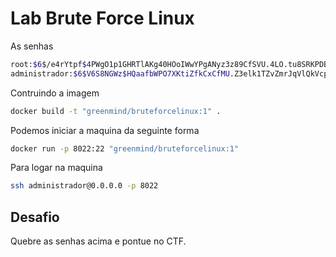 # Lab Brute Force Linux


As senhas
```sh
root:$6$/e4rYtpf$4PWgO1p1GHRTlAKg40HOoIWwYPgANyz3z89CfSVU.4LO.tu8SRKPDBQpS8qKESnC82qcqYpi6BlhvAI00Eyum1:17763:0:99999:7:::
administrador:$6$V6S8NGWz$HQaafbWPO7XKtiZfkCxCfMU.Z3elk1TZvZmrJqVlQkVcpW2sL8yLkwVzXHPPEMVMta/gqOOwtheSILZOLaPiZ1:17763::::::
```

Contruindo a imagem
```sh
docker build -t "greenmind/bruteforcelinux:1" .
```

Podemos iniciar a maquina da seguinte forma
```sh
docker run -p 8022:22 "greenmind/bruteforcelinux:1"
```

Para logar na maquina 
```sh
ssh administrador@0.0.0.0 -p 8022
```

## Desafio
Quebre as senhas acima e pontue no CTF.